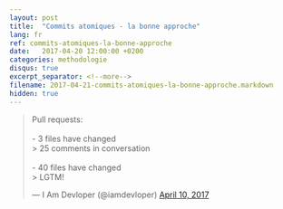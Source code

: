 ```yaml
---
layout: post
title:  "Commits atomiques - la bonne approche"
lang: fr
ref: commits-atomiques-la-bonne-approche
date:   2017-04-20 12:00:00 +0200
categories: methodologie
disqus: true
excerpt_separator: <!--more-->
filename: 2017-04-21-commits-atomiques-la-bonne-approche.markdown
hidden: true
---
```


<section class="post-content">
  <div class="jekyll-twitter-plugin">
    <blockquote class="twitter-tweet">
      <p lang="en" dir="ltr">Pull requests:<br />
        <br />
        - 3 files have changed<br />
        &gt; 25 comments in conversation<br />
        <br />
        - 40 files have changed<br />
        &gt; LGTM!
      </p>
      &mdash; I Am Devloper (@iamdevloper) <a href="https://twitter.com/iamdevloper/status/851445899008106496">April 10, 2017</a>
    </blockquote>
    <script async="" src="//platform.twitter.com/widgets.js" charset="utf-8"></script>
  </div>
</section>
